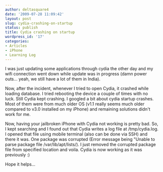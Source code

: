 ```yaml
---
author: deltasquare4
date: '2009-07-28 11:09:42'
layout: post
slug: cydia-crashing-on-startup
status: publish
title: Cydia crashing on startup
wordpress_id: '17'
categories:
- Articles
- iPhone
- Learning Log
---
```


I was just updating some applications through cydia the other day and my wifi connection went down while update was in progress (damn power outs... yeah, we still have a lot of them in India).

Now, after the incident, whenever I tried to open Cydia, it crashed while loading database. I tried rebooting the device a couple of times with no luck.
Still Cydia kept crashing. I googled a bit about cydia startup crashes. Most of them were from much older OS (v1.1 really seems much older compared to v3.0
installed on my iPhone) and remaining solutions didn't work for me.

Now, having your jailbroken iPhone with Cydia not working is pretty bad. So, I kept searching and I found out that Cydia writes a log file at /tmp/cydia.log. I opened that file using mobile terminal (also can be done via SSH) and there it was. One package was corrupted (Error message being "Unable to parse package file /var/lib/apt/lists/). I just removed the corrupted package file from specified location and voila. Cydia is now working as it was previously :)

Hope it helps...

